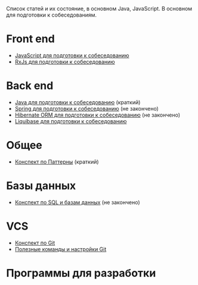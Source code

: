 Список статей и их состояние, в основном Java, JavaScript. В основном для подготовки к собеседованиям.

# Front end
* [JavaScript для подготовки к собеседованию](src/0_front_end/10_js_synopsis.md)
* [RxJs для подготовки к собеседованию](src/0_front_end/5_RxJS.md)

# Back end
* [Java для подготовки к собеседованию](src/1_back_end/000_fast_java.java) (краткий)
* [Spring для подготовки к собеседованию](src/1_back_end/000_fast_spring.md) (не закончено)
* [Hibernate ORM для подготовки к собеседованию](src/1_back_end/3_hibernate_synopsis.md) (не закончено)
* [Liquibase для подготовки к собеседованию](src/1_back_end/9_liquibase_synopsis.md)

# Общее
* [Конспект по Паттерны](src/3_common/9_patterns.md) (краткий)

# Базы данных
* [Конспект по SQL и базам данных](src/4_db/0_DB_&_Sql_synopsis.md) (не закончено)

# VCS
* [Конспект по Git](src/8_vcs/6_git_synopsis.txt)
* [Полезные команды и настройки Git](src/8_vcs/6_git_usefull_command.txt)

# Программы для разработки